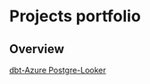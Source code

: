 # Projects portfolio

## Overview

[dbt-Azure Postgre-Looker](./dbt-azurepostgres-Looker/README.md)
